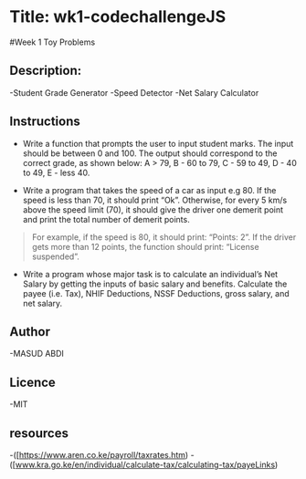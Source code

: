 # Title: wk1-codechallengeJS
#Week 1 Toy Problems
## Description:  
-Student Grade Generator
-Speed Detector
-Net Salary Calculator
## Instructions
- Write a function that prompts the user to input student marks. The input should be between 0 and 100. The output should correspond to the correct grade, as shown below: 
A > 79, B - 60 to 79, C -  59 to 49, D - 40 to 49, E - less 40.

- Write a program that takes the speed of a car as input e.g 80. If the speed is less than 70, it should print “Ok”. Otherwise, for every 5 km/s above the speed limit (70), it should give the driver one demerit point and print the total number of demerit points.
> For example, if the speed is 80, it should print: “Points: 2”. If the driver gets more than 12 points, the function should print: “License suspended”.

- Write a program whose major task is to calculate an individual’s Net Salary by getting the inputs of basic salary and benefits. Calculate the payee (i.e. Tax), NHIF Deductions, NSSF Deductions, gross salary, and net salary.

## Author
-MASUD ABDI
## Licence
-MIT
## resources
-([https://www.aren.co.ke/payroll/taxrates.htm) 
-([www.kra.go.ke/en/individual/calculate-tax/calculating-tax/payeLinks) 
